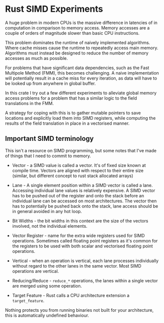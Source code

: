 # Rust SIMD Experiments

A huge problem in modern CPUs is the massive difference in latencies of in
computation in comparison to memory access. Memory accesses are a couple of
orders of magnitude slower than basic CPU instructions.

This problem dominates the runtime of naively implemented algorithms. Where
cache misses cause the runtime to repeatedly access main memory. Algorithms
must instead be designed to reduce the number of memory accesses as much as
possible.

For problems that have significant data dependencies, such as the Fast Multipole
Method (FMM), this becomes challenging. A naive implementation will potentially result
in a cache miss for every iteration, as data will have to be looked up from anywhere
in global buffer.

In this crate I try out a few different experiments to alleviate global memory
access problems for a problem that has a similar logic to the field translations
in the FMM.

A strategy for coping with this is to gather mutable pointers to save locations
and explicitly load them into SIMD registers, while computing the results of the
field translation in place in a vectorised manner.


## Important SIMD terminology

This isn't a resource on SIMD programming, but some notes that I've made of things
that I need to commit to memory.

* Vector - a SIMD value is called a vector. It's of fixed size known at compile
time. Vectors are aligned with respect to their entire size (similar, but different
concept to rust stack allocated arrays)

* Lane - A single element position within a SIMD vector is called a lane. Accessing
individual lane values is relatively expensive. A SIMD vector has to be pushed out of
the register and onto the stack before an individual lane can be accessed on most
architectures. The vector then has to potentially be pushed back onto the stack,
lane access should be in general avoided in any hot loop.

* Bit Widths - the bit widths in this context are the size of the vectors involved,
not the individual elements.

* Vector Register - name for the extra wide registers used for SIMD operations.
Sometimes called floating point registers as it's common for the registers to be
used with both scalar and vectorised floating point operations.

* Vertical - when an operation is vertical, each lane processes individually without
regard to the other lanes in the same vector. Most SIMD operations are vertical.

* Reducing/Reduce - `reduce_*` operations, the lanes within a single vector are
merged using some operation.

* Target Feature - Rust calls a CPU architecture extension a `target_feature`.

Nothing protects you from running binaries not built for your architecture, this
is automatically undefined behaviour.

